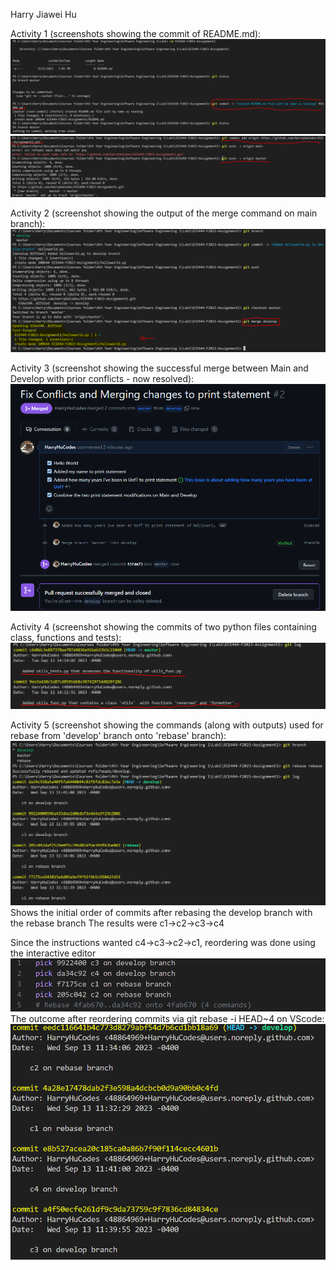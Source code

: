 Harry Jiawei Hu

Activity 1 (screenshots showing the commit of README.md):
![Image Alt Text](https://github.com/HarryHuCodes/ECE444-F2023-Assignment1/blob/master/ECE444-F2023-Assignment1/Screenshot_assets/image.png)
![Image Alt Text](https://github.com/HarryHuCodes/ECE444-F2023-Assignment1/raw/master/ECE444-F2023-Assignment1/Screenshot_assets/image-1.png)


Activity 2 (screenshot showing the output of the merge command on main branch):
![Image Alt Text](https://github.com/HarryHuCodes/ECE444-F2023-Assignment1/blob/master/ECE444-F2023-Assignment1/Screenshot_assets/image-2.png)

Activity 3 (screenshot showing the successful merge between Main and Develop with prior conflicts - now resolved):
![Image Alt Text](https://github.com/HarryHuCodes/ECE444-F2023-Assignment1/blob/master/ECE444-F2023-Assignment1/Screenshot_assets/image-3.png)

Activity 4 (screenshot showing the commits of two python files containing class, functions and tests):
![Image Alt Text](https://github.com/HarryHuCodes/ECE444-F2023-Assignment1/blob/master/ECE444-F2023-Assignment1/Screenshot_assets/image-4.png)

Activity 5 (screenshot showing the commands (along with outputs) used for rebase from 'develop' branch onto 'rebase' branch):
![Image Alt Text](https://github.com/HarryHuCodes/ECE444-F2023-Assignment1/blob/master/ECE444-F2023-Assignment1/Screenshot_assets/image-5.png)
Shows the initial order of commits after rebasing the develop branch with the rebase branch
The results were c1->c2->c3->c4

Since the instructions wanted c4->c3->c2->c1, reordering was done using the interactive editor
![Image Alt Text](https://github.com/HarryHuCodes/ECE444-F2023-Assignment1/blob/master/ECE444-F2023-Assignment1/Screenshot_assets/image-6.png)
The outcome after reordering commits via git rebase -i HEAD~4 on VScode: 
![Image Alt Text](https://github.com/HarryHuCodes/ECE444-F2023-Assignment1/blob/master/ECE444-F2023-Assignment1/Screenshot_assets/image-7.png)
